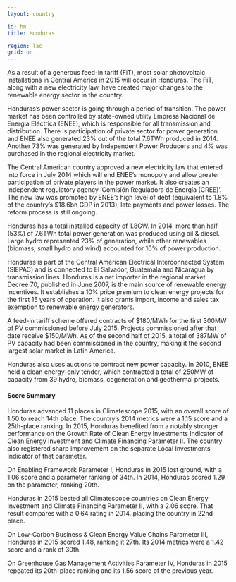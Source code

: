 ```yaml
---
layout: country

id: hn
title: Honduras

region: lac
grid: on
---
```

As a result of a generous feed-in tariff (FiT), most solar photovoltaic installations in Central America in 2015 will occur in Honduras. The FiT, along with a new electricity law, have created major changes to the renewable energy sector in the country. 

Honduras’s power sector is going through a period of transition. The power market has been controlled by state-owned utility Empresa Nacional de Energia Eléctrica (ENEE), which is responsible for all transmission and distribution. There is participation of private sector for power generation and ENEE also generated 23% out of the total 7.6TWh produced in 2014. Another 73% was generated by Independent Power Producers and 4% was purchased in the regional electricity market. 

The Central American country approved a new electricity law that entered into force in July 2014 which will end ENEE’s monopoly and allow greater participation of private players in the power market. It also creates an independent regulatory agency ‘Comisión Reguladora de Energía (CREE)’. The new law was prompted by ENEE’s high level of debt (equivalent to 1.8% of the country’s $18.6bn GDP in 2013), late payments and power losses. The reform process is still ongoing.

Honduras has a total installed capacity of 1.8GW. In 2014, more than half (53%) of 7.6TWh total power generation was produced using oil & diesel. Large hydro represented 23% of generation, while other renewables (biomass, small hydro and wind) accounted for 16% of power production.

Honduras is part of the Central American Electrical Interconnected System (SIEPAC) and is connected to El Salvador, Guatemala and Nicaragua by transmission lines. Honduras is a net importer in the regional market.
Decree 70, published in June 2007, is the main source of renewable energy incentives. It establishes a 10% price premium to clean energy projects for the first 15 years of operation. It also grants import, income and sales tax exemption to renewable energy generators. 

A feed-in tariff scheme offered contracts of $180/MWh for the first 300MW of PV commissioned before July 2015. Projects commissioned after that date receive $150/MWh. 
As of the second half of 2015, a total of 387MW of PV capacity had been commissioned in the country, making it the second largest solar market in Latin America.  

Honduras also uses auctions to contract new power capacity. In 2010, ENEE held a clean energy-only tender, which contracted a total of 250MW of capacity from 39 hydro, biomass, cogeneration and geothermal projects.

#### Score Summary

Honduras advanced 11 places in Climatescope 2015, with an overall score of 1.50 to reach 14th place. The country’s 2014 metrics were a 1.15 score and a 25th-place ranking.
In 2015, Honduras benefited from a notably stronger performance on the Growth Rate of Clean Energy Investments Indicator of Clean Energy Investment and Climate Financing Parameter II. The country also registered sharp improvement on the separate Local Investments Indicator of that parameter.

On Enabling Framework Parameter I, Honduras in 2015 lost ground, with a 1.06 score and a parameter ranking of 34th. In 2014, Honduras scored 1.29 on the parameter, ranking 20th.

Honduras in 2015 bested all Climatescope countries on Clean Energy Investment and Climate Financing Parameter II, with a 2.06 score. That result compares with a 0.64 rating in 2014, placing the country in 22nd place.

On Low-Carbon Business & Clean Energy Value Chains Parameter III, Honduras in 2015 scored 1.48, ranking it 27th. Its 2014 metrics were a 1.42 score and a rank of 30th.

On Greenhouse Gas Management Activities Parameter IV, Honduras in 2015 repeated its 20th-place ranking and its 1.56 score of the previous year.
